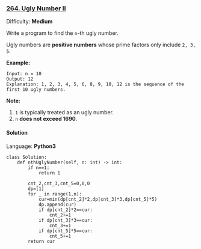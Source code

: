 ### [264\. Ugly Number II](https://leetcode.com/problems/ugly-number-ii/)

Difficulty: **Medium**


Write a program to find the `n`-th ugly number.

Ugly numbers are **positive numbers** whose prime factors only include `2, 3, 5`. 

**Example:**

```
Input: n = 10
Output: 12
Explanation: 1, 2, 3, 4, 5, 6, 8, 9, 10, 12 is the sequence of the first 10 ugly numbers.
```

**Note:**  

1.  `1` is typically treated as an ugly number.
2.  `n` **does not exceed 1690**.


#### Solution

Language: **Python3**

```python3
class Solution:
    def nthUglyNumber(self, n: int) -> int:
        if n==1:
            return 1
        
        cnt_2,cnt_3,cnt_5=0,0,0
        dp=[1]
        for _ in range(1,n):
            cur=min(dp[cnt_2]*2,dp[cnt_3]*3,dp[cnt_5]*5)
            dp.append(cur)
            if dp[cnt_2]*2==cur:
                cnt_2+=1
            if dp[cnt_3]*3==cur:
                cnt_3+=1
            if dp[cnt_5]*5==cur:
                cnt_5+=1
        return cur
```